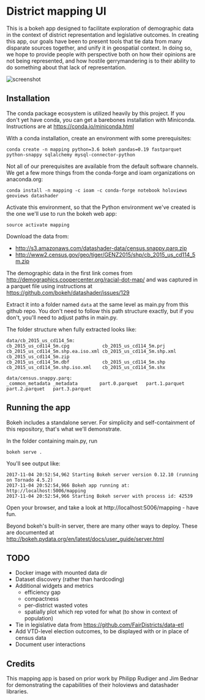 District mapping UI
===========================

This is a bokeh app designed to facilitate exploration of demographic data in
the context of district representation and legislative outcomes. In creating
this app, our goals have been to present tools that tie data from many disparate
sources together, and unify it in geospatial context. In doing so, we hope to
provide people with perspective both on how their opinions are not being
represented, and how hostile gerrymandering is to their ability to do something
about that lack of representation.

![screenshot](/screenshot.png?raw=true "UI screenshot")

Installation
--------------

The conda package ecosystem is utilized heavily by this project. If you don't
yet have conda, you can get a barebones installation with Miniconda.
Instructions are at https://conda.io/miniconda.html

With a conda installation, create an environment with some prerequisites:

```
conda create -n mapping python=3.6 bokeh pandas=0.19 fastparquet python-snappy sqlalchemy mysql-connector-python
```

Not all of our prerequisites are available from the default software channels.
We get a few more things from the conda-forge and ioam organizations on
anaconda.org:

```
conda install -n mapping -c ioam -c conda-forge notebook holoviews geoviews datashader
```

Activate this environment, so that the Python environment we've created is the
one we'll use to run the bokeh web app:

```
source activate mapping
```

Download the data from:

* http://s3.amazonaws.com/datashader-data/census.snappy.parq.zip
* http://www2.census.gov/geo/tiger/GENZ2015/shp/cb_2015_us_cd114_5m.zip

The demographic data in the first link comes from
http://demographics.coopercenter.org/racial-dot-map/ and was captured in a
parquet file using instructions at
https://github.com/bokeh/datashader/issues/129

Extract it into a folder named ``data`` at the same level as main.py from this
github repo. You don't need to follow this path structure exactly, but if you
don't, you'll need to adjust paths in main.py.

The folder structure when fully extracted looks like:

```
data/cb_2015_us_cd114_5m:
cb_2015_us_cd114_5m.cpg            cb_2015_us_cd114_5m.prj            cb_2015_us_cd114_5m.shp.ea.iso.xml cb_2015_us_cd114_5m.shp.xml        cb_2015_us_cd114_5m.zip
cb_2015_us_cd114_5m.dbf            cb_2015_us_cd114_5m.shp            cb_2015_us_cd114_5m.shp.iso.xml    cb_2015_us_cd114_5m.shx

data/census.snappy.parq:
_common_metadata _metadata        part.0.parquet   part.1.parquet   part.2.parquet   part.3.parquet
```

Running the app
-----------------

Bokeh includes a standalone server. For simplicity and self-containment of this
repository, that's what we'll demonstrate.

In the folder containing main.py, run

```
bokeh serve .
```

You'll see output like:

```
2017-11-04 20:52:54,962 Starting Bokeh server version 0.12.10 (running on Tornado 4.5.2)
2017-11-04 20:52:54,966 Bokeh app running at: http://localhost:5006/mapping
2017-11-04 20:52:54,966 Starting Bokeh server with process id: 42539
```

Open your browser, and take a look at http://localhost:5006/mapping - have fun.

Beyond bokeh's built-in server, there are many other ways to deploy. These are
documented at http://bokeh.pydata.org/en/latest/docs/user_guide/server.html


TODO
----

* Docker image with mounted data dir
* Dataset discovery (rather than hardcoding)
* Additional widgets and metrics 
  * efficiency gap
  * compactness
  * per-district wasted votes
  * spatially plot which rep voted for what (to show in context of population)
* Tie in legislative data from https://github.com/FairDistricts/data-etl
* Add VTD-level election outcomes, to be displayed with or in place of census data
* Document user interactions

Credits
--------

This mapping app is based on prior work by Philipp Rudiger and Jim Bednar for
demonstrating the capabilities of their holoviews and datashader libraries.
